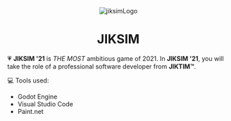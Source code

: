 <center><img alt="jiksimLogo" src="https://github.com/nocturnooo/jiksim/raw/main/Assets/jiksim50%25.png" /></center>
<h1 align="center">JIKSIM</h1>

💗 <strong>JIKSIM '21</strong> is <i>THE MOST</i> ambitious game of 2021. In <strong>JIKSIM '21</strong>, you will take the role of a professional software developer from <strong>JIKTIM™</strong>.

💻 Tools used:
* Godot Engine
* Visual Studio Code
* Paint.net